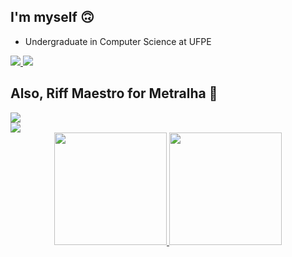 ## I'm myself 🙃

- Undergraduate in Computer Science at UFPE
<div>
  <a href="www.linkedin.com/in/joão-pedro-alves-de-moraes-95445a335/" target="_blank">
    <img src="https://img.shields.io/badge/LinkedIn-0077B5?style=for-the-badge&logo=linkedin&logoColor=white" target="_blank">
  </a>
  <a href="https://cin.ufpe.br/~jpam" target="_blank">
    <img src="https://img.shields.io/badge/website-000000?style=for-the-badge&logo=About.me&logoColor=white">
  </a>
</div>

## Also, Riff Maestro for Metralha 🤘
<div>
  <a href="https://www.youtube.com/@metralha_band" target="_blank">
    <img src="https://img.shields.io/badge/YouTube-FF0000?style=for-the-badge&logo=youtube&logoColor=white">
  </a>
</div>

<img src="https://user-images.githubusercontent.com/73097560/115834477-dbab4500-a447-11eb-908a-139a6edaec5c.gif" >

<div align="center">
  <a href="https://github.com/SunIord">
  <img height="180em" src="https://github-readme-stats.vercel.app/api?username=SunIord&show_icons=true&theme=dark&include_all_commits=true&count_private=true"/>
  <img height="180em" src="https://github-readme-stats.vercel.app/api/top-langs/?username=SunIord&layout=compact&langs_count=7&theme=dark"/>
</div>